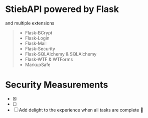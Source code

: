 # StiebAPI powered by Flask

and multiple extensions
> - Flask-BCrypt
> - Flask-Login
> - Flask-Mail
> - Flask-Security
> - Flask-SQLAlchemy & SQLAlchemy
> - Flask-WTF & WTForms
> - MarkupSafe


# Security Measurements
- [X] 
- [ ] 
- [ ] Add delight to the experience when all tasks are complete :tada: